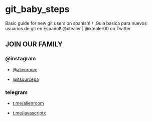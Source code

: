 # git_baby_steps #
Basic guide for new git users on spanish! / ¡Guia basica para nuevos usuarios de git en Español!
@xtealer | @xtealer00 on Twitter

## JOIN OUR FAMILY ##

### @instagram ###

- [@alienroom](https://instagram.com/alienroom)

- [@itsourcepa](https://instagram.com/itsourcepa)

### telegram ###

- [t.me/alienroom](https://t.me/alienroom)

- [t.me/javascriptx](https://t.me/javascriptx)
